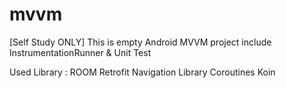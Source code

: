 # mvvm
[Self Study ONLY]
This is empty Android MVVM project include InstrumentationRunner &amp; Unit Test

Used Library :
ROOM
Retrofit
Navigation Library
Coroutines
Koin